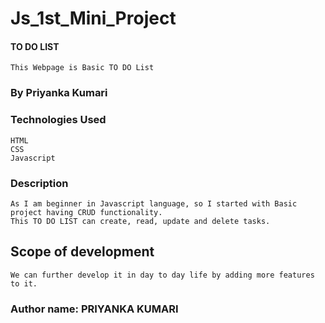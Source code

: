 # Js_1st_Mini_Project
#### TO DO LIST
    This Webpage is Basic TO DO List


### By Priyanka Kumari


### Technologies Used
    HTML
    CSS
    Javascript
    

### Description
    As I am beginner in Javascript language, so I started with Basic project having CRUD functionality.
    This TO DO LIST can create, read, update and delete tasks.


## Scope of development
    We can further develop it in day to day life by adding more features to it.


### Author name: PRIYANKA KUMARI
